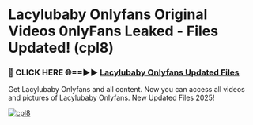 # Lacylubaby Onlyfans Original Videos 0nlyFans Leaked - Files Updated! (cpl8)

<h3>🔴 CLICK HERE 🌐==►► <a href="https://tinyurl.com/ehrbuxhb" rel="nofollow">Lacylubaby Onlyfans Updated Files</a></h3>

Get Lacylubaby Onlyfans and all content. Now you can access all videos and pictures of Lacylubaby Onlyfans. New Updated Files 2025!

[![cpl8](https://i.imgur.com/lVYEuWS.gif)](https://tinyurl.com/ehrbuxhb)
